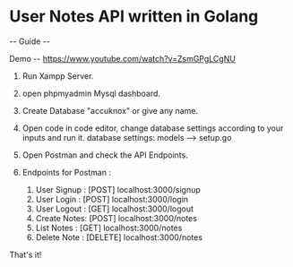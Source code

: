 # User Notes API written in Golang

-- Guide --

Demo -- https://www.youtube.com/watch?v=ZsmGPgLCgNU

1. Run Xampp Server.
2. open phpmyadmin Mysql dashboard.
3. Create Database "accuknox" or give any name.

4. Open code in code editor, change database settings according to your inputs and run it.
	database settings: models --> setup.go

5. Open Postman and check the API Endpoints.

6. Endpoints for Postman : 
	1. User Signup : [POST]   localhost:3000/signup
	2. User Login  : [POST]   localhost:3000/login
	3. User Logout : [GET]    localhost:3000/logout
	4. Create Notes: [POST]   localhost:3000/notes
	5. List Notes  : [GET]    localhost:3000/notes
	6. Delete Note : [DELETE] localhost:3000/notes	

That's it!
